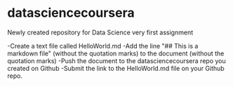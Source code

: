 datasciencecoursera
===================

Newly created repository for Data Science very first assignment

-Create a text file called HelloWorld.md
-Add the line "## This is a markdown file" (without the quotation marks) to the document (without the quotation marks)
-Push the document to the datasciencecoursera repo you created on Github
-Submit the link to the HelloWorld.md file on your Github repo.
